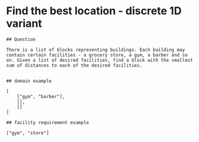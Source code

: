 # Find the best location - discrete 1D variant

    ## Question

    There is a list of blocks representing buildings. Each building may contain certain facilities - a grocery store, a gym, a barber and so on. Given a list of desired facilities, find a block with the smallest sum of distances to each of the desired facilities.


    ## domain example

    [
        ["gym", "barber"],
        [],
        []
    ]

    ## facility requirement example

    ["gym", "store"]